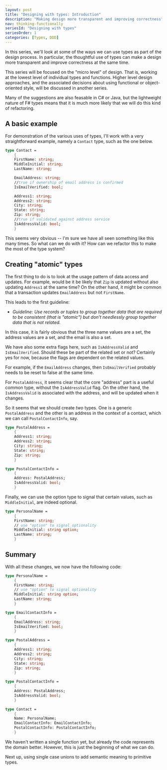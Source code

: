 ```yaml
---
layout: post
title: "Designing with types: Introduction"
description: "Making design more transparent and improving correctness"
nav: thinking-functionally
seriesId: "Designing with types"
seriesOrder: 1
categories: [Types, DDD]
---
```


In this series, we'll look at some of the ways we can use types as part of the design process. 
In particular, the thoughtful use of types can make a design more transparent and improve correctness at the same time.

This series will be focused on the "micro level" of design. That is, working at the lowest level of individual types and functions. 
Higher level design approaches, and the associated decisions about using functional or object-oriented style, will be discussed in another series.

Many of the suggestions are also feasable in C# or Java, but the lightweight nature of F# types means that it is much more likely that we will do this kind of refactoring.

## A basic example ##

For demonstration of the various uses of types, I'll work with a very straightforward example, namely a `Contact` type, such as the one below. 

```fsharp
type Contact = 
    {
    FirstName: string;
    MiddleInitial: string;
    LastName: string;

    EmailAddress: string;
    //true if ownership of email address is confirmed
    IsEmailVerified: bool;

    Address1: string;
    Address2: string;
    City: string;
    State: string;
    Zip: string;
    //true if validated against address service
    IsAddressValid: bool; 
    }

```

This seems very obvious -- I'm sure we have all seen something like this many times. So what can we do with it?  How can we refactor this to make the most of the type system?

## Creating "atomic" types ##

The first thing to do is to look at the usage pattern of data access and updates.  For example, would be it be likely that `Zip` is updated without also updating `Address1` at the same time? On the other hand, it might be common that a transaction updates `EmailAddress` but not `FirstName`.  

This leads to the first guideline:  

* *Guideline: Use records or tuples to group together data that are required to be consistent (that is "atomic") but don't needlessly group together data that is not related.* 

In this case, it is fairly obvious that the three name values are a set, the address values are a set, and the email is also a set.

We have also some extra flags here, such as `IsAddressValid` and `IsEmailVerified`. Should these be part of the related set or not?  Certainly yes for now, because the flags are dependent on the related values. 

For example, if the `EmailAddress` changes, then `IsEmailVerified` probably needs to be reset to false at the same time.

For `PostalAddress`, it seems clear that the core "address" part is a useful common type, without the `IsAddressValid` flag. On the other hand, the `IsAddressValid` is associated with the address, and will be updated when it changes.

So it seems that we should create *two* types. One is a generic `PostalAddress` and the other is an address in the context of a contact, which we can call `PostalContactInfo`, say.

```fsharp
type PostalAddress = 
    {
    Address1: string;
    Address2: string;
    City: string;
    State: string;
    Zip: string;
    }

type PostalContactInfo = 
    {
    Address: PostalAddress;
    IsAddressValid: bool;
    }
```
 
 
Finally, we can use the option type to signal that certain values, such as `MiddleInitial`, are indeed optional.

```fsharp
type PersonalName = 
    {
    FirstName: string;
    // use "option" to signal optionality
    MiddleInitial: string option;
    LastName: string;
    }
```

## Summary
 
With all these changes, we now have the following code:

```fsharp
type PersonalName = 
    {
    FirstName: string;
    // use "option" to signal optionality
    MiddleInitial: string option;
    LastName: string;
    }

type EmailContactInfo = 
    {
    EmailAddress: string;
    IsEmailVerified: bool;
    }

type PostalAddress = 
    {
    Address1: string;
    Address2: string;
    City: string;
    State: string;
    Zip: string;
    }

type PostalContactInfo = 
    {
    Address: PostalAddress;
    IsAddressValid: bool;
    }

type Contact = 
    {
    Name: PersonalName;
    EmailContactInfo: EmailContactInfo;
    PostalContactInfo: PostalContactInfo;
    }

```

We haven't written a single function yet, but already the code represents the domain better. However, this is just the beginning of what we can do.

Next up, using single case unions to add semantic meaning to primitive types.
 
